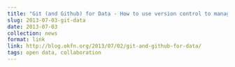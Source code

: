 ```yaml
---
title: "Git (and Github) for Data - How to use version control to manage data sets with multiple contributors."
slug: 2013-07-03-git-data
date: 2013-07-03
collection: news
format: link
link: http://blog.okfn.org/2013/07/02/git-and-github-for-data/
tags: open data, collaboration
---
```



